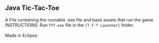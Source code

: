 ## Java Tic-Tac-Toe
A File containing the runnable .exe file and base assets that run the game. 
</br>INSTRUCTIONS: Run `TTT.exe` file in the `[T-T-T Launcher]` folder.</br>
</br>Made in Eclipse.</br>
